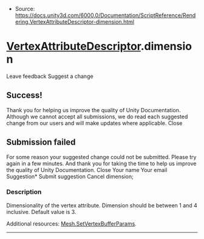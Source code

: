 * Source: https://docs.unity3d.com/6000.0/Documentation/ScriptReference/Rendering.VertexAttributeDescriptor-dimension.html

#  [VertexAttributeDescriptor](https://docs.unity3d.com/6000.0/Documentation/ScriptReference/Rendering.VertexAttributeDescriptor.html).dimension
Leave feedback
Suggest a change
## Success!
Thank you for helping us improve the quality of Unity Documentation. Although we cannot accept all submissions, we do read each suggested change from our users and will make updates where applicable.
Close
## Submission failed
For some reason your suggested change could not be submitted. Please <a>try again</a> in a few minutes. And thank you for taking the time to help us improve the quality of Unity Documentation.
Close
Your name Your email Suggestion* Submit suggestion
Cancel
dimension; 
### Description
Dimensionality of the vertex attribute.
Dimension should be between 1 and 4 inclusive. Default value is 3.  
  
Additional resources: [Mesh.SetVertexBufferParams](https://docs.unity3d.com/6000.0/Documentation/ScriptReference/Mesh.SetVertexBufferParams.html).
* * *
